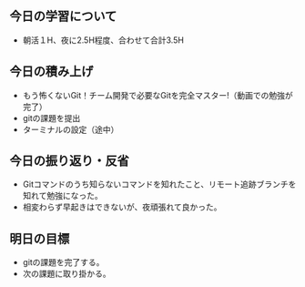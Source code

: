 ## 今日の学習について
- 朝活１H、夜に2.5H程度、合わせて合計3.5H
## 今日の積み上げ
- もう怖くないGit！チーム開発で必要なGitを完全マスター!（動画での勉強が完了）
- gitの課題を提出
- ターミナルの設定（途中）
## 今日の振り返り・反省
- Gitコマンドのうち知らないコマンドを知れたこと、リモート追跡ブランチを知れて勉強になった。
- 相変わらず早起きはできないが、夜頑張れて良かった。
## 明日の目標
- gitの課題を完了する。
- 次の課題に取り掛かる。
